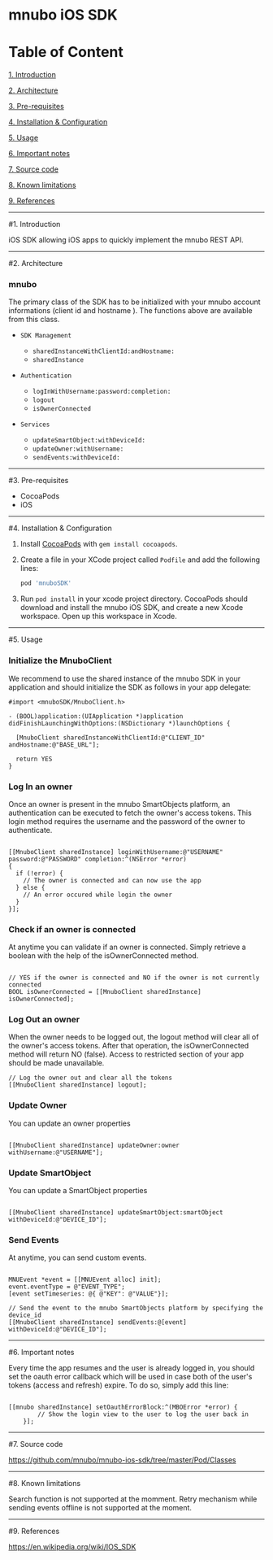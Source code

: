 # mnubo iOS SDK

Table of Content
================

[1. Introduction](#section1)

[2. Architecture](#section2)

[3. Pre-requisites](#section3)

[4. Installation & Configuration](#section4)

[5. Usage](#section5)

[6. Important notes](#section6)

[7. Source code](#section7)

[8. Known limitations](#section8)

[9. References](#section9)

---
#<a name="section1"></a>1. Introduction

iOS SDK allowing iOS apps to quickly implement the mnubo REST API.

---
#<a name="section3"></a>2. Architecture

### mnubo

The primary class of the SDK has to be initialized with your mnubo account informations (client id and hostname ). The functions above are available from this class.

* `SDK Management`
  - `sharedInstanceWithClientId:andHostname:`
  - `sharedInstance`

* `Authentication`
  - `logInWithUsername:password:completion:`
  - `logout`
  - `isOwnerConnected`

* `Services`
  - `updateSmartObject:withDeviceId:`
  - `updateOwner:withUsername:`
  - `sendEvents:withDeviceId:`

---
#<a name="section3"></a>3. Pre-requisites

- CocoaPods
- iOS

---
#<a name="section4"></a>4. Installation & Configuration

1. Install [CocoaPods](http://cocoapods.org/) with `gem install cocoapods`.
2. Create a file in your XCode project called `Podfile` and add the following lines:

    ```ruby
    pod 'mnuboSDK'
    ```

3. Run `pod install` in your xcode project directory. CocoaPods should download and
install the mnubo iOS SDK, and create a new Xcode workspace. Open up this workspace in Xcode.

---
#<a name="section5"></a>5. Usage

### Initialize the MnuboClient

We recommend to use the shared instance of the mnubo SDK in your application and should initialize the SDK as follows in your app delegate:

```objc
#import <mnuboSDK/MnuboClient.h>

- (BOOL)application:(UIApplication *)application didFinishLaunchingWithOptions:(NSDictionary *)launchOptions {

  [MnuboClient sharedInstanceWithClientId:@"CLIENT_ID" andHostname:@"BASE_URL"];

  return YES
}
```

### Log In an owner

Once an owner is present in the mnubo SmartObjects platform, an authentication can be executed to fetch the owner's access tokens. This login method requires the username and the password of the owner to authenticate.

```objc

[[MnuboClient sharedInstance] loginWithUsername:@"USERNAME" password:@"PASSWORD" completion:^(NSError *error)
{
  if (!error) {
    // The owner is connected and can now use the app
  } else {
    // An error occured while login the owner
  }
}];

```

### Check if an owner is connected

At anytime you can validate if an owner is connected. Simply retrieve a boolean with the help of the isOwnerConnected method.

```objc

// YES if the owner is connected and NO if the owner is not currently connected
BOOL isOwnerConnected = [[MnuboClient sharedInstance] isOwnerConnected];
```

### Log Out an owner

When the owner needs to be logged out, the logout method will clear all of the owner's access tokens. After that operation, the isOwnerConnected method will return NO (false). Access to restricted section of your app should be made unavailable.

```objc
// Log the owner out and clear all the tokens
[[MnuboClient sharedInstance] logout];

```
### Update Owner

You can update an owner properties

```objc

[[MnuboClient sharedInstance] updateOwner:owner withUsername:@"USERNAME"];

```

### Update SmartObject

You can update a SmartObject properties

```objc

[[MnuboClient sharedInstance] updateSmartObject:smartObject withDeviceId:@"DEVICE_ID"];

```

### Send Events

At anytime, you can send custom events.

```objc

MNUEvent *event = [[MNUEvent alloc] init];
event.eventType = @"EVENT_TYPE";
[event setTimeseries: @{ @"KEY": @"VALUE"}];

// Send the event to the mnubo SmartObjects platform by specifying the device_id
[[MnuboClient sharedInstance] sendEvents:@[event] withDeviceId:@"DEVICE_ID"];

```

  ---
#<a name="section6"></a>6. Important notes

Every time the app resumes and the user is already logged in, you should set the oauth error callback which will be used in case both of the user's tokens (access and refresh) expire. To do so, simply add this line:
```objc

[[mnubo sharedInstance] setOauthErrorBlock:^(MBOError *error) {
        // Show the login view to the user to log the user back in
    }];
```

---
#<a name="section7"></a>7. Source code

https://github.com/mnubo/mnubo-ios-sdk/tree/master/Pod/Classes

---
#<a name="section8"></a>8. Known limitations

Search function is not supported at the momment.
Retry mechanism while sending events offline is not supported at the moment.

---
#<a name="section9"></a>9. References

https://en.wikipedia.org/wiki/IOS_SDK
